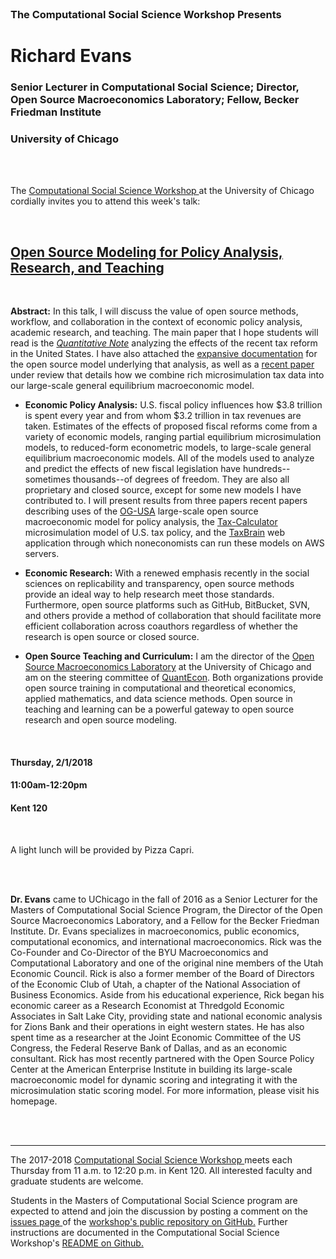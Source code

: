 




<br>

<h3 class=pfblock-header> The Computational Social Science Workshop Presents </h3>

<h1 class=pfblock-header3> Richard Evans </h1>
<h3 class=pfblock-header3> Senior Lecturer in Computational Social Science; Director, Open Source Macroeconomics Laboratory; Fellow, Becker Friedman Institute </h3>
<h3 class=pfblock-header3> University of Chicago </h3>

<br><br>



<p class=pfblock-header3>The <a href="https://macss.uchicago.edu/content/computation-workshop"> Computational Social Science Workshop </a> at the University of Chicago cordially invites you to attend this week's talk:</p>

<br>

<div class=pfblock-header3>
<h2 class=pfblock-header>
  <a href="https://github.com/uchicago-computation-workshop/richard_evans/blob/master/2018__evans__open_source_modeling_policy_analysis.pdf" >Open Source Modeling for Policy Analysis, Research, and Teaching</a>
</h2>

<br>
</div>

<p class=footertext2>

**Abstract:** In this talk, I will discuss the value of open source methods, workflow, and collaboration in the context of economic policy analysis, academic research, and teaching. The main paper that I hope students will read is the [*Quantitative Note*](https://github.com/uchicago-computation-workshop/richard_evans/blob/master/2018__evans__dynamic_analysis_tax_cuts_jobs_act.pdf) analyzing the effects of the recent tax reform in the United States. I have also attached the [expansive documentation](https://github.com/uchicago-computation-workshop/richard_evans/blob/master/2018__evans__OGUSAdoc.pdf) for the open source model underlying that analysis, as well as a [recent paper](https://github.com/uchicago-computation-workshop/richard_evans/blob/master/2018__evans__IntgrTax.pdf) under review that details how we combine rich microsimulation tax data into our large-scale general equilibrium macroeconomic model.

* **Economic Policy Analysis:** U.S. fiscal policy influences how $3.8 trillion is spent every year and from whom $3.2 trillion in tax revenues are taken. Estimates of the effects of proposed fiscal reforms come from a variety of economic models, ranging partial equilibrium microsimulation models, to reduced-form econometric models, to large-scale general equilibrium macroeconomic models. All of the models used to analyze and predict the effects of new fiscal legislation have hundreds--sometimes thousands--of degrees of freedom. They are also all proprietary and closed source, except for some new models I have contributed to. I will present results from three papers recent papers describing uses of the [OG-USA](https://github.com/open-source-economics/OG-USA) large-scale open source macroeconomic model for policy analysis, the [Tax-Calculator](https://github.com/open-source-economics/Tax-Calculator) microsimulation model of U.S. tax policy, and the [TaxBrain](https://www.ospc.org/taxbrain/) web application through which noneconomists can run these models on AWS servers.

* **Economic Research:** With a renewed emphasis recently in the social sciences on replicability and transparency, open source methods provide an ideal way to help research meet those standards. Furthermore, open source platforms such as GitHub, BitBucket, SVN, and others provide a method of collaboration that should facilitate more efficient collaboration across coauthors regardless of whether the research is open source or closed source.

* **Open Source Teaching and Curriculum:** I am the director of the [Open Source Macroeconomics Laboratory](https://github.com/OpenSourceMacro/BootCamp2017) at the University of Chicago and am on the steering committee of [QuantEcon](https://quantecon.org/). Both organizations provide open source training in computational and theoretical economics, applied mathematics, and data science methods. Open source in teaching and learning can be a powerful gateway to open source research and open source modeling.

</p>

<br>

<h4 class=pfblock-header3> Thursday, 2/1/2018 </h4>
<h4 class=pfblock-header3> 11:00am-12:20pm </h4>
<h4 class=pfblock-header3> Kent 120 </h4>

<br>

<p class=pfblock-header3>A light lunch will be provided by Pizza Capri.</p>

<br><br>

<p class=footertext2>

**Dr. Evans** came to UChicago in the fall of 2016 as a Senior Lecturer for the Masters of Computational Social Science Program, the Director of the Open Source Macroeconomics Laboratory, and a Fellow for the Becker Friedman Institute. Dr. Evans specializes in macroeconomics, public economics, computational economics, and international macroeconomics. Rick was the Co-Founder and Co-Director of the BYU Macroeconomics and Computational Laboratory and one of the original nine members of the Utah Economic Council. Rick is also a former member of the Board of Directors of the Economic Club of Utah, a chapter of the National Association of Business Economics. Aside from his educational experience, Rick began his economic career as a Research Economist at Thredgold Economic Associates in Salt Lake City, providing state and national economic analysis for Zions Bank and their operations in eight western states. He has also spent time as a researcher at the Joint Economic Committee of the US Congress, the Federal Reserve Bank of Dallas, and as an economic consultant. Rick has most recently partnered with the Open Source Policy Center at the American Enterprise Institute in building its large-scale macroeconomic model for dynamic scoring and integrating it with the microsimulation static scoring model. For more information, please visit his homepage.
</p>




<br><br>

---

<p class=footertext> The 2017-2018 <a href="https://macss.uchicago.edu/content/computation-workshop"> Computational Social Science Workshop </a> meets each Thursday from 11 a.m. to 12:20 p.m. in Kent 120. All interested faculty and graduate students are welcome.</p>

<p class=footertext>Students in the Masters of Computational Social Science program are expected to attend and join the discussion by posting a comment on the <a href="https://github.com/uchicago-computation-workshop/richard_evans/issues"> issues page </a> of the <a href="https://github.com/uchicago-computation-workshop/richard_evans"> workshop's public repository on GitHub.</a> Further instructions are documented in the Computational Social Science Workshop's <a href="https://github.com/uchicago-computation-workshop/README"> README on Github.</a></p>
